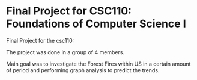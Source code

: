# Final Project for CSC110: Foundations of Computer Science I 
Final Project for the csc110: 

The project was done in a group of 4 members. 

Main goal was to investigate the Forest Fires within US in a certain amount of period and performing graph analysis to predict the trends. 
